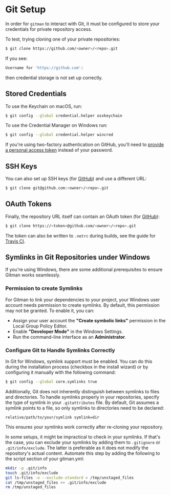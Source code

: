 # Git Setup

In order for `gitman` to interact with Git, it must be configured to store your credentials for private repository access.

To test, trying cloning one of your private repositories:

```sh
$ git clone https://github.com/<owner>/<repo>.git
```

If you see:

```sh
Username for 'https://github.com':
```

then credential storage is not set up correctly.

## Stored Credentials

To use the Keychain on macOS, run:

```sh
$ git config --global credential.helper osxkeychain
```

To use the Credential Manager on Windows run:

```sh
$ git config --global credential.helper wincred
```

If you're using two-factory authentication on GitHub, you'll need to [provide a personal access token](http://olivierlacan.com/posts/why-is-git-https-not-working-on-github/) instead of your password.

## SSH Keys

You can also set up SSH keys (for [GitHub](https://help.github.com/articles/generating-ssh-keys/)) and use a different URL:

```sh
$ git clone git@github.com:<owner>/<repo>.git
```

## OAuth Tokens

Finally, the repository URL itself can contain an OAuth token (for [GitHub](https://github.com/blog/1270-easier-builds-and-deployments-using-git-over-https-and-oauth)):

```sh
$ git clone https://<token>@github.com/<owner>/<repo>.git
```

The token can also be written to `.netrc` during builds, see the guide for [Travis CI](https://docs.travis-ci.com/user/private-dependencies/#API-Token).

## Symlinks in Git Repositories under Windows

If you're using Windows, there are some additional prerequisites to ensure Gitman works seamlessly.

### Permission to create Symlinks

For Gitman to link your dependencies to your project, your Windows user account needs permission to create symlinks. By default, this permission may not be granted. To enable it, you can:
* Assign your user account the **"Create symbolic links"** permission in the Local Group Policy Editor.
* Enable **"Developer Mode"** in the Windows Settings.
* Run the command-line interface as an **Administrator**.

### Configure Git to Handle Symlinks Correctly

In Git for Windows, symlink support must be enabled. You can do this during the installation process (checkbox in the install wizard) or by configuring it manually with the following command:

```sh
$ git config --global core.symlinks true
```

Additionally, Git does not inherently distinguish between symlinks to files and directories. To handle symlinks properly in your repositories, specify the type of symlink in your `.gitattributes` file. By default, Git assumes a symlink points to a file, so only symlinks to directories need to be declared:

```
relative/path/to/your/symlink symlink=dir
```

This ensures your symlinks work correctly after re-cloning your repository.

In some setups, it might be impractical to check in your symlinks. If that's the case, you can exclude your symlinks by adding them to `.gitignore` or `.git/info/exclude`. The latter is preferable as it does not modify the repository's actual content. Automate this step by adding the following to the script section of your gitman.yml:

```sh
mkdir -p .git/info
touch .git/info/exclude
git ls-files -o --exclude-standard > /tmp/unstaged_files
cat /tmp/unstaged_files >> .git/info/exclude
rm /tmp/unstaged_files
```